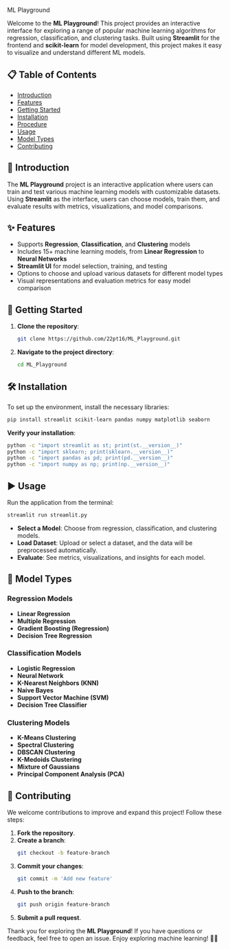 ML Playground

Welcome to the **ML Playground**! This project provides an interactive interface for exploring a range of popular machine learning algorithms for regression, classification, and clustering tasks. Built using **Streamlit** for the frontend and **scikit-learn** for model development, this project makes it easy to visualize and understand different ML models.

## 📋 Table of Contents
- [Introduction](#-introduction)
- [Features](#-features)
- [Getting Started](#-getting-started)
- [Installation](#-installation)
- [Procedure](#-procedure)
- [Usage](#-usage)
- [Model Types](#-model-types)
- [Contributing](#-contributing)

## 👋 Introduction

The **ML Playground** project is an interactive application where users can train and test various machine learning models with customizable datasets. Using **Streamlit** as the interface, users can choose models, train them, and evaluate results with metrics, visualizations, and model comparisons.

## ✨ Features
- Supports **Regression**, **Classification**, and **Clustering** models
- Includes 15+ machine learning models, from **Linear Regression** to **Neural Networks**
- **Streamlit UI** for model selection, training, and testing
- Options to choose and upload various datasets for different model types
- Visual representations and evaluation metrics for easy model comparison

## 🚀 Getting Started
1. **Clone the repository**:
    ```bash
    git clone https://github.com/22pt16/ML_Playground.git
    ```

2. **Navigate to the project directory**:
    ```bash
    cd ML_Playground
    ```

## 🛠️ Installation

To set up the environment, install the necessary libraries:

```bash
pip install streamlit scikit-learn pandas numpy matplotlib seaborn
```

**Verify your installation**:

```bash
python -c "import streamlit as st; print(st.__version__)"
python -c "import sklearn; print(sklearn.__version__)"
python -c "import pandas as pd; print(pd.__version__)"
python -c "import numpy as np; print(np.__version__)"
```

## ▶️ Usage

Run the application from the terminal:

```bash
streamlit run streamlit.py
```

- **Select a Model**: Choose from regression, classification, and clustering models.
- **Load Dataset**: Upload or select a dataset, and the data will be preprocessed automatically.
- **Evaluate**: See metrics, visualizations, and insights for each model.

## 🧠 Model Types

### Regression Models
- **Linear Regression**
- **Multiple Regression**
- **Gradient Boosting (Regression)**
- **Decision Tree Regression**

### Classification Models
- **Logistic Regression**
- **Neural Network**
- **K-Nearest Neighbors (KNN)**
- **Naive Bayes**
- **Support Vector Machine (SVM)**
- **Decision Tree Classifier**

### Clustering Models
- **K-Means Clustering**
- **Spectral Clustering**
- **DBSCAN Clustering**
- **K-Medoids Clustering**
- **Mixture of Gaussians**
- **Principal Component Analysis (PCA)**

## 🤝 Contributing
We welcome contributions to improve and expand this project! Follow these steps:

1. **Fork the repository**.
2. **Create a branch**:
   ```bash
   git checkout -b feature-branch
   ```
3. **Commit your changes**:
   ```bash
   git commit -m 'Add new feature'
   ```
4. **Push to the branch**:
   ```bash
   git push origin feature-branch
   ```
5. **Submit a pull request**.

Thank you for exploring the **ML Playground**! If you have questions or feedback, feel free to open an issue. Enjoy exploring machine learning! 🧑‍💻
